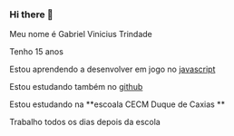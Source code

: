 ### Hi there 👋

Meu nome é Gabriel Vinicius Trindade  

Tenho 15 anos 

Estou aprendendo a  desenvolver em jogo no  [javascript](https://developer.mozilla.org/pt-BR/docs/Learn/JavaScript/First_steps/What_is_JavaScript)

Estou estudando também no [github](https://www.techtudo.com.br/listas/2021/05/o-que-e-o-github-veja-para-que-serve-a-rede-social-de-programadores.ghtml)

Estou estudando na  **escoala CECM Duque de Caxias **

Trabalho todos os dias depois da escola 
